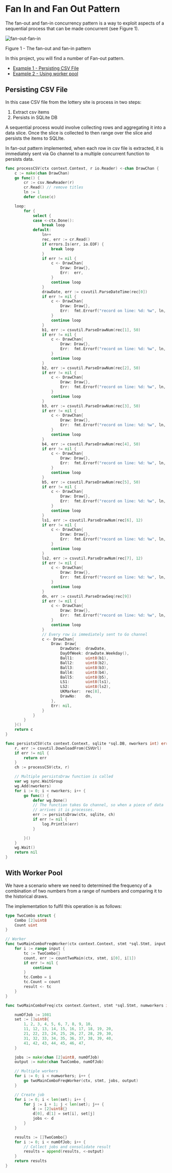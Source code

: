 # Fan In and Fan Out Pattern

The fan-out and fan-in concurrency pattern is a way to exploit aspects of a sequential process that can be made concurrent (see Figure 1).

![fan-out-fan-in](../assets/img/fan-out-fan-in.png)
<figcaption>Figure 1 - The fan-out and fan-in pattern</figcaption>

In this project, you will find a number of Fan-out pattern.

* [Example 1 - Persisting CSV File](#persisting-csv-file)
* [Example 2 - Using worker pool](#with-worker-pool)

## Persisting CSV File

In this case CSV file from the lottery site is process in two steps:

1) Extract csv items
2) Persists in SQLite DB

A sequential process would involve collecting rows and aggregating it into a data slice. Once the slice is collected to then range over the slice and persists the items to SQLIte.

In fan-out pattern implemented, when each row in csv file is extracted, it is immediately sent via Go channel to a multiple concurrent function to persists data.

```go
func processCSV(ctx context.Context, r io.Reader) <-chan DrawChan {
	c := make(chan DrawChan)
	go func() {
		cr := csv.NewReader(r)
		cr.Read() // remove titles
		ln := 1
		defer close(c)

	loop:
		for {
			select {
			case <-ctx.Done():
				break loop
			default:
				ln++
				rec, err := cr.Read()
				if errors.Is(err, io.EOF) {
					break loop
				}
				if err != nil {
					c <- DrawChan{
						Draw: Draw{},
						Err:  err,
					}
					continue loop
				}
				drawDate, err := csvutil.ParseDateTime(rec[0])
				if err != nil {
					c <- DrawChan{
						Draw: Draw{},
						Err:  fmt.Errorf("record on line: %d: %w", ln, err),
					}
					continue loop
				}
				b1, err := csvutil.ParseDrawNum(rec[1], 50)
				if err != nil {
					c <- DrawChan{
						Draw: Draw{},
						Err:  fmt.Errorf("record on line: %d: %w", ln, err),
					}
					continue loop
				}
				b2, err := csvutil.ParseDrawNum(rec[2], 50)
				if err != nil {
					c <- DrawChan{
						Draw: Draw{},
						Err:  fmt.Errorf("record on line: %d: %w", ln, err),
					}
					continue loop
				}
				b3, err := csvutil.ParseDrawNum(rec[3], 50)
				if err != nil {
					c <- DrawChan{
						Draw: Draw{},
						Err:  fmt.Errorf("record on line: %d: %w", ln, err),
					}
					continue loop
				}
				b4, err := csvutil.ParseDrawNum(rec[4], 50)
				if err != nil {
					c <- DrawChan{
						Draw: Draw{},
						Err:  fmt.Errorf("record on line: %d: %w", ln, err),
					}
					continue loop
				}
				b5, err := csvutil.ParseDrawNum(rec[5], 50)
				if err != nil {
					c <- DrawChan{
						Draw: Draw{},
						Err:  fmt.Errorf("record on line: %d: %w", ln, err),
					}
					continue loop
				}
				ls1, err := csvutil.ParseDrawNum(rec[6], 12)
				if err != nil {
					c <- DrawChan{
						Draw: Draw{},
						Err:  fmt.Errorf("record on line: %d: %w", ln, err),
					}
					continue loop
				}
				ls2, err := csvutil.ParseDrawNum(rec[7], 12)
				if err != nil {
					c <- DrawChan{
						Draw: Draw{},
						Err:  fmt.Errorf("record on line: %d: %w", ln, err),
					}
					continue loop
				}
				dn, err := csvutil.ParseDrawSeq(rec[9])
				if err != nil {
					c <- DrawChan{
						Draw: Draw{},
						Err:  fmt.Errorf("record on line: %d: %w", ln, err),
					}
					continue loop
				}
                // Every row is immediately sent to Go channel
				c <- DrawChan{
					Draw: Draw{
						DrawDate:  drawDate,
						DayOfWeek: drawDate.Weekday(),
						Ball1:     uint8(b1),
						Ball2:     uint8(b2),
						Ball3:     uint8(b3),
						Ball4:     uint8(b4),
						Ball5:     uint8(b5),
						LS1:       uint8(ls1),
						LS2:       uint8(ls2),
						UKMarker:  rec[8],
						DrawNo:    dn,
					},
					Err: nil,
				}
			}
		}
	}()
	return c
}

func persistsCSV(ctx context.Context, sqlite *sql.DB, nworkers int) error {
	r, err := csvutil.DownloadFrom(CSVUrl)
	if err != nil {
		return err
	}
	ch := processCSV(ctx, r)

    // Multiple persistsDraw function is called
	var wg sync.WaitGroup
	wg.Add(nworkers)
	for i := 0; i < nworkers; i++ {
		go func() {
			defer wg.Done()
            // The function takes Go channel, so when a piece of data
            // arrives it is processes.
			err := persistsDraw(ctx, sqlite, ch)
			if err != nil {
				log.Println(err)
			}

		}()
	}
	wg.Wait()
	return nil
}
```

## With Worker Pool

We have a scenario where we need to determined the frequency of a combination of two numbers from a range of numbers and comparing it to the historical draws.

The implementation to fulfil this operation is as follows:

```go
type TwoCombo struct {
	Combo [2]uint8
	Count uint
}

// Worker
func twoMainComboFreqWorker(ctx context.Context, stmt *sql.Stmt, input <-chan [2]uint8, result chan<- TwoCombo) {
	for i := range input {
		tc := TwoCombo{}
		count, err := countTwoMain(ctx, stmt, i[0], i[1])
		if err != nil {
			continue
		}
		tc.Combo = i
		tc.Count = count
		result <- tc
	}
}

func twoMainComboFreq(ctx context.Context, stmt *sql.Stmt, numworkers int) []TwoCombo {

	numOfJob := 1081
	set := []uint8{
		1, 2, 3, 4, 5, 6, 7, 8, 9, 10,
		11, 12, 13, 14, 15, 16, 17, 18, 19, 20,
		21, 22, 23, 24, 25, 26, 27, 28, 29, 30,
		31, 32, 33, 34, 35, 36, 37, 38, 39, 40,
		41, 42, 43, 44, 45, 46, 47,
	}

	jobs := make(chan [2]uint8, numOfJob)
	output := make(chan TwoCombo, numOfJob)

    // Multiple workers
	for i := 0; i < numworkers; i++ {
		go twoMainComboFreqWorker(ctx, stmt, jobs, output)
	}

    // Create job
	for i := 0; i < len(set); i++ {
		for j := i + 1; j < len(set); j++ {
			d := [2]uint8{}
			d[0], d[1] = set[i], set[j]
			jobs <- d
		}
	}

	results := []TwoCombo{}
	for i := 0; i < numOfJob; i++ {
        // Collect jobs and consolidate result
		results = append(results, <-output)
	}
	return results
}
```